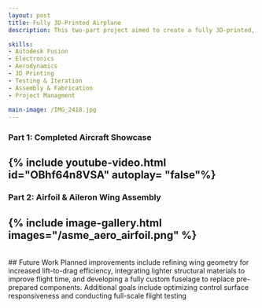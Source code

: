 ```yaml
---
layout: post
title: Fully 3D-Printed Airplane 
description: This two-part project aimed to create a fully 3D-printed, functional airplane. In the first phase, I printed and assembled pre-prepared airframe files, modifying electronics and structural components to accommodate resource constraints (see video below). In the second phase, I collaborated with ASME Aero to design fully custom wings with integrated ailerons in Fusion 360, ensuring proper fit and aerodynamic performance in coordination with teammate-designed tail and fuselage components. 

skills: 
- Autodesk Fusion
- Electronics
- Aerodynamics
- 3D Printing
- Testing & Iteration
- Assembly & Fabrication
- Project Managment 
  
main-image: /IMG_2418.jpg
---
```

### **Part 1:** Completed Aircraft Showcase
{% include youtube-video.html id="OBhf64n8VSA" autoplay= "false"%}
---
### **Part 2:** Airfoil & Aileron Wing Assembly 
{% include image-gallery.html images="/asme_aero_airfoil.png" %} 
---
<br>
## Future Work
Planned improvements include refining wing geometry for increased lift-to-drag efficiency, integrating lighter structural materials to improve flight time, and developing a fully custom fuselage to replace pre-prepared components. Additional goals include optimizing control surface responsiveness and conducting full-scale flight testing
